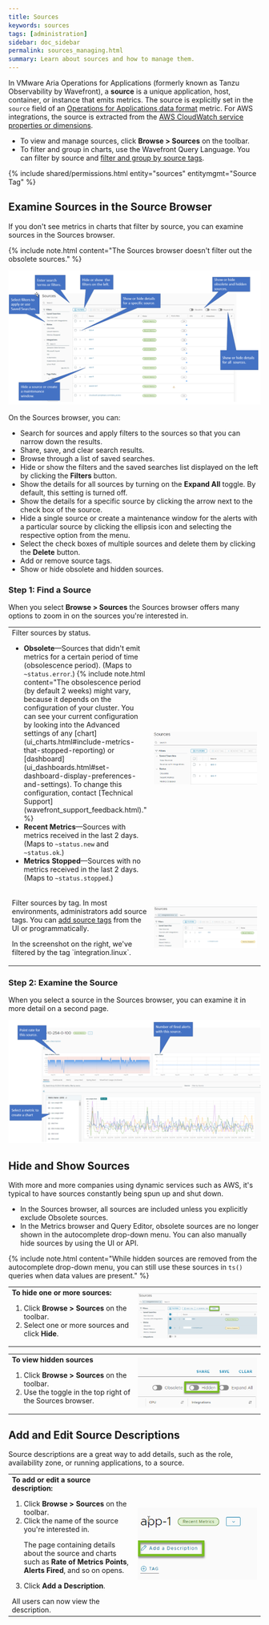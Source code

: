 ```yaml
---
title: Sources
keywords: sources
tags: [administration]
sidebar: doc_sidebar
permalink: sources_managing.html
summary: Learn about sources and how to manage them.
---
```


In VMware Aria Operations for Applications (formerly known as Tanzu Observability by Wavefront), a **source** is a unique application, host, container, or instance that emits metrics. The source is explicitly set in the `source` field of an [Operations for Applications data format](wavefront_data_format.html) metric. For AWS integrations, the source is extracted from the [AWS CloudWatch service properties or dimensions](integrations_aws_metrics.html#aws_sources).

* To view and manage sources, click **Browse > Sources** on the toolbar.
* To filter and group in charts, use the Wavefront Query Language. You can filter by source and [filter and group by source tags](tags_overview.html#source-tags).

{% include shared/permissions.html entity="sources" entitymgmt="Source Tag" %}

## Examine Sources in the Source Browser

If you don't see metrics in charts that filter by source, you can examine sources in the Sources browser.

{% include note.html content="The Sources browser doesn't filter out the obsolete sources." %}  

![An annotated screenshot of the sources browser, where what you can do is listed in the bullet list bellow.](/images/sources-browser-page.png)

On the Sources browser, you can:

* Search for sources and apply filters to the sources so that you can narrow down the results.
* Share, save, and clear search results.
* Browse through a list of saved searches.
* Hide or show the filters and the saved searches list displayed on the left by clicking the **Filters** button.
* Show the details for all sources by turning on the **Expand All** toggle. By default, this setting is turned off.
* Show the details for a specific source by clicking the arrow next to the check box of the source.
* Hide a single source or create a maintenance window for the alerts with a particular source by clicking the ellipsis icon and selecting the respective option from the menu.
* Select the check boxes of multiple sources and delete them by clicking the **Delete** button.
* Add or remove source tags.
* Show or hide obsolete and hidden sources.

### Step 1: Find a Source

When you select **Browse > Sources** the Sources browser offers many options to zoom in on the sources you're interested in.

<table style="width: 100%;">
<tbody>
<tr>
<td width="50%">
Filter sources by status.
<ul>
<li><strong>Obsolete</strong>&mdash;Sources that didn't emit metrics for a certain period of time (obsolescence period). (Maps to <code>~status.error</code>.)
{% include note.html content="The obsolescence period (by default 2 weeks) might vary, because it depends on the configuration of your cluster. You can see your current configuration by looking into the Advanced settings of any [chart](ui_charts.html#include-metrics-that-stopped-reporting) or [dashboard](ui_dashboards.html#set-dashboard-display-preferences-and-settings). To change this configuration, contact [Technical Support](wavefront_support_feedback.html)." %}</li>
<li><strong>Recent Metrics</strong>&mdash;Sources with metrics received in the last 2 days. (Maps to <code>~status.new</code> and <code>~status.ok</code>.)</li>
<li><strong>Metrics Stopped</strong>&mdash;Sources with no metrics received in the last 2 days. (Maps to <code>~status.stopped</code>.)</li>
</ul> </td>
<td width="50%"><img src="/images/sources_status.png" alt="hide sources"></td>
</tr>
<tr>
<td width="50%">
<p>Filter sources by tag. In most environments, administrators add source tags. You can <a href="tags_overview.html#source-tags">add source tags</a> from the UI or programmatically.</p>
<p>In the screenshot on the right, we've filtered by the tag `integration.linux`.</p></td>
<td width="50%"><img src="/images/sources_tag_paths.png" alt="multiple tags for selection"></td>
</tr>
</tbody>
</table>

### Step 2: Examine the Source

When you select a source in the Sources browser, you can examine it in more detail on a second page.


![Sources exploration page with 2 sources selected in left panel and charts created. Also highlighting point rate chart and Alerts Fired chart](/images/sources_exploration.png)

## Hide and Show Sources

With more and more companies using dynamic services such as AWS, it's typical to have sources constantly being spun up and shut down.
* In the Sources browser, all sources are included unless you explicitly exclude Obsolete sources.
* In the Metrics browser and Query Editor, obsolete sources are no longer shown in the autocomplete drop-down menu. You can also manually hide sources by using the UI or API.

{% include note.html content="While hidden sources are removed from the autocomplete drop-down menu, you can still use these sources in `ts()` queries when data values are present." %}

<table style="width: 100%;">
<tbody>
<tr>
<td width="50%">
<strong>To hide one or more sources:</strong>
<ol>
<li>Click <strong>Browse > Sources</strong> on the toolbar.</li>
<li>Select one or more sources and click <strong>Hide</strong>.</li></ol> </td>
<td width="50%"><img src="/images/hide_sources.png" alt="hide sources"></td>
</tr>
</tbody>
</table>

<table style="width: 100%;">
<tbody>
<tr>
<td width="50%">
<strong>To view hidden sources</strong>
<ol>
<li>Click <strong>Browse > Sources</strong> on the toolbar.</li>
<li>Use the toggle in the top right of the Sources browser.</li></ol> </td>
<td width="50%"><img src="/images/show_hidden_sources.png" alt="show hidden sources"></td>
</tr>
</tbody>
</table>


## Add and Edit Source Descriptions

Source descriptions are a great way to add details, such as the role, availability zone, or running applications, to a source.

<table style="width: 100%;">
<tbody>
<tr>
<td width="50%">
<strong>To add or edit a source description:</strong>
<ol>
<li>Click <strong>Browse > Sources</strong> on the toolbar.</li>
<li>Click the name of the source you're interested in.<p>The page containing details about the source and charts such as <strong>Rate of Metrics Points</strong>, <strong>Alerts Fired</strong>, and so on opens.</p></li>
<li>Click <strong>Add a Description</strong>.</li></ol>
All users can now view the description. </td>
<td width="50%"><img src="/images/add_source_description.png" alt="add a source description"></td>
</tr>
</tbody>
</table>
